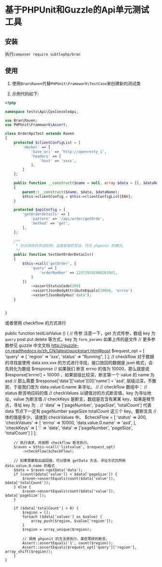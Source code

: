 # 基于PHPUnit和Guzzle的Api单元测试工具

## 安装

执行`composer require subtlephp/bran`

## 使用

1. 使用`Bran\Raven`代替`PHPUnit\Framework\TestCase`来创建新的测试类

2. 示例代码如下:

```php
<?php

namespace tests\Api\CpsConsoleApi;

use Bran\Raven;
use PHPUnit\Framework\Assert;

class OrderApiTest extends Raven
{
    protected $clientConfigList = [
        'docker' => [
            'base_uri' => 'http://openresty_1',
            'headers' => [
                'host' => 'xxxx',
            ],
        ]
    ];

    public function __construct($name = null, array $data = [], $dataName = '')
    {
        parent::__construct($name, $data, $dataName);
        $this->clientConfig = $this->clientConfigList[ENV];
    }

    protected $apiConfig = [
        'getOrderDetails' => [
            'pattern' => '/api/order/getOrde',
            'method' => 'get',
        ],
    ];

    /**
     * 针对具体的测试实例，这是框架的写法，符合 phpunit 的模式。
     */
    public function testGetOrderDetails()
    {
        $this->call('getOrder', [
            'query' => [
                'orderNumber' => 123729102900263941,
            ]
        ])
            ->assertStatusCode(200)
            ->assertJsonBodyAttributeEquals(10000, 'errno')
            ->assertJsonBodyHas('data');
    }

    
}
```


或者使用 checkflow 的方式进行

  public function testListValue ()
    {
        // 传参  注意一下，get 方式传参，数组 key 为  `query`     post put delete 等方式，key 为  `form_params` 如果上传的是文件
        // 更多参数参见 guzzle 中文文档 http://guzzle-cn.readthedocs.io/zh_CN/latest/quickstart.html#post
        $request_opt = [
            'query' => [
                'region' => 'xxx',
                'status' => "Running",
            ]
        ];
        // checkflow 对于数据的寻找是使用  data.xxx.xxx 的方式进行寻找，接口放回的数据是  json 格式，会先转化为数组 $response
        // 如果我们 断言 errno 的值为 10000，那么就是说 $response[’errno‘] = 10000 ，如果层级比较深，断言第一个 value 的 name 为 asd
        // 那么需要  $response['data']['value'][0]['name'] = 'asd', 层级过深，不雅观，于是我们改为  data.value.0.name 来寻址。
        // 
        // checkflow 数组中：
        // status 断言响应码的值
        // checkValues  以键值对的方式断言值，key 为寻址地址，value 为断言值
        // checkKeys  是断言，数组是否含有某某  key，如果是根节点，寻址 key 为  `.`
        //  'data' => ['pageNumber', 'pageSize', 'totalCount'] 代表 data 节点下一定有 pageNumber pageSize totalCount 这三个 key。要断言具
        //体的值是多少，请放到  checkValues 中。
        $checkFlow = [
            'status' => 200,
            'checkValues' => [
                'errno' => 10000,
                'data.value.0.name' => 'asd',
            ],
            'checkKeys' => [
                '.' => 'data',
                'data' => ['pageNumber', 'pageSize', 'totalCount']
            ]
        ];

        // 执行请求，并按照 checkflow 断言执行。
        $raven = $this->call('listvalue', $request_opt)
            ->checkFlow($checkFlow);

        // 如果需要取出返回值，可以使用 getData 方法，寻址方式仍然用  data.value.0.name 的格式
        $data = $raven->getData('data');
        if (count($data['value']) < $data['pageSize']) {
            $raven->assertEquals(count($data['value']), $data['totalCount']);
        } else {
            $raven->assertEquals(count($data['value']), $data['pageSize']);
        }

        if ($data['totalCount'] > 0) {
            $region = [];
            foreach ($data['values'] as $value) {
                array_push($region, $value['region']);
            }
            $region = array_unique($region);

            // 调用 phpunit 的方法来执行，某些零碎的断言。
            Assert::assertEquals('1', count($region));
            Assert::assertEquals($request_opt['query']['region'], array_shift($region));
        }
    }
```
